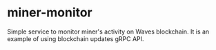 # miner-monitor
Simple service to monitor miner's activity on Waves blockchain. It is an example of using blockchain updates gRPC API.
